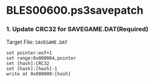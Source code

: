 # BLES00600.ps3savepatch

### 1. Update CRC32 for SAVEGAME.DAT(Required)

Target File: `SAVEGAME.DAT`

```
set pointer:eof+1
set range:0x000004,pointer
set [hash]:CRC32
set [hash]:[hash]-1
write at 0x000000:[hash]
```

